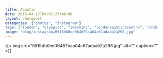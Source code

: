 ```yaml
---
title: Aquatic
date: 2016-04-17T04:05:27+00:00
layout: photopost
categories: ["photos", "instagram"]
tags: ["london", "olympics", "swimming", "londonaquaticscentre", "architecture", "sport", "fitness"]
image: "blog/instagram/6515db0ee06467baa04c67adaab2a298.jpg"
---
```


{{< img src="6515db0ee06467baa04c67adaab2a298.jpg" alt="" caption="" >}}



